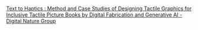 [Text to Haptics : Method and Case Studies of Designing Tactile Graphics for Inclusive Tactile Picture Books by Digital Fabrication and Generative AI - Digital Nature Group](https://qi.tc/qi/116256)